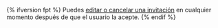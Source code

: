 {% ifversion fpt %}
Puedes [editar o cancelar una invitación](/articles/canceling-or-editing-an-invitation-to-join-your-organization) en cualquier momento después de que el usuario la acepte.
{% endif %}
